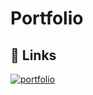 
# Portfolio



## 🔗 Links
[![portfolio](https://img.shields.io/badge/my_portfolio-000?style=for-the-badge&logo=ko-fi&logoColor=white)](https://charan-manigandan.github.io/Portfolio/)
